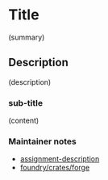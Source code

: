 # Title

(summary)

## Description

(description)

### sub-title

(content)

### Maintainer notes

- [assignment-description](https://docs.google.com/document/d/1GfC6SYReUSwcFBPiwkwL4M568TfSXBuM-KiazslTY94/preview)
- [foundry/crates/forge](https://github.com/foundry-rs/foundry/tree/master/crates/forge)
